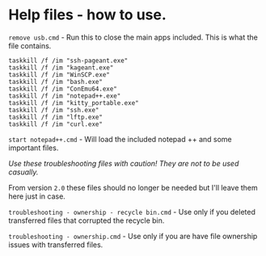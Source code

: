 # Help files - how to use.

`remove usb.cmd` - Run this to close the main apps included. This is what the file contains.

~~~
taskkill /f /im "ssh-pageant.exe"
taskkill /f /im "kageant.exe"
taskkill /f /im "WinSCP.exe"
taskkill /f /im "bash.exe"
taskkill /f /im "ConEmu64.exe"
taskkill /f /im "notepad++.exe"
taskkill /f /im "kitty_portable.exe"
taskkill /f /im "ssh.exe"
taskkill /f /im "lftp.exe"
taskkill /f /im "curl.exe"
~~~

`start notepad++.cmd` - Will load the included notepad ++ and some important files.

*Use these troubleshooting files with caution! They are not to be used casually.*

From version `2.0` these files should no longer be needed but I'll leave them here just in case.

`troubleshooting - ownership - recycle bin.cmd` - Use only if you deleted transferred files that corrupted the recycle bin.

`troubleshooting - ownership.cmd` - Use only if you are have file ownership issues with transferred files.